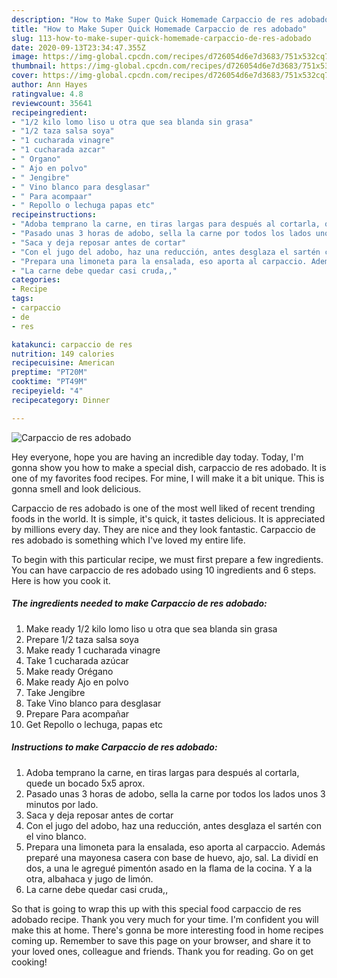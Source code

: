 ```yaml
---
description: "How to Make Super Quick Homemade Carpaccio de res adobado"
title: "How to Make Super Quick Homemade Carpaccio de res adobado"
slug: 113-how-to-make-super-quick-homemade-carpaccio-de-res-adobado
date: 2020-09-13T23:34:47.355Z
image: https://img-global.cpcdn.com/recipes/d726054d6e7d3683/751x532cq70/carpaccio-de-res-adobado-foto-principal.jpg
thumbnail: https://img-global.cpcdn.com/recipes/d726054d6e7d3683/751x532cq70/carpaccio-de-res-adobado-foto-principal.jpg
cover: https://img-global.cpcdn.com/recipes/d726054d6e7d3683/751x532cq70/carpaccio-de-res-adobado-foto-principal.jpg
author: Ann Hayes
ratingvalue: 4.8
reviewcount: 35641
recipeingredient:
- "1/2 kilo lomo liso u otra que sea blanda sin grasa"
- "1/2 taza salsa soya"
- "1 cucharada vinagre"
- "1 cucharada azcar"
- " Organo"
- " Ajo en polvo"
- " Jengibre"
- " Vino blanco para desglasar"
- " Para acompaar"
- " Repollo o lechuga papas etc"
recipeinstructions:
- "Adoba temprano la carne, en tiras largas para después al cortarla, quede un bocado 5x5 aprox."
- "Pasado unas 3 horas de adobo, sella la carne por todos los lados unos 3 minutos por lado."
- "Saca y deja reposar antes de cortar"
- "Con el jugo del adobo, haz una reducción, antes desglaza el sartén con el vino blanco."
- "Prepara una limoneta para la ensalada, eso aporta al carpaccio. Además preparé una mayonesa casera con base de huevo, ajo, sal. La dividí en dos, a una le agregué pimentón asado en la flama de la cocina. Y a la otra, albahaca y jugo de limón."
- "La carne debe quedar casi cruda,,"
categories:
- Recipe
tags:
- carpaccio
- de
- res

katakunci: carpaccio de res 
nutrition: 149 calories
recipecuisine: American
preptime: "PT20M"
cooktime: "PT49M"
recipeyield: "4"
recipecategory: Dinner

---
```



![Carpaccio de res adobado](https://img-global.cpcdn.com/recipes/d726054d6e7d3683/751x532cq70/carpaccio-de-res-adobado-foto-principal.jpg)

Hey everyone, hope you are having an incredible day today. Today, I'm gonna show you how to make a special dish, carpaccio de res adobado. It is one of my favorites food recipes. For mine, I will make it a bit unique. This is gonna smell and look delicious.

Carpaccio de res adobado is one of the most well liked of recent trending foods in the world. It is simple, it's quick, it tastes delicious. It is appreciated by millions every day. They are nice and they look fantastic. Carpaccio de res adobado is something which I've loved my entire life.




To begin with this particular recipe, we must first prepare a few ingredients. You can have carpaccio de res adobado using 10 ingredients and 6 steps. Here is how you cook it.

<!--inarticleads1-->

##### The ingredients needed to make Carpaccio de res adobado:

1. Make ready 1/2 kilo lomo liso u otra que sea blanda sin grasa
1. Prepare 1/2 taza salsa soya
1. Make ready 1 cucharada vinagre
1. Take 1 cucharada azúcar
1. Make ready  Orégano
1. Make ready  Ajo en polvo
1. Take  Jengibre
1. Take  Vino blanco para desglasar
1. Prepare  Para acompañar
1. Get  Repollo o lechuga, papas etc




<!--inarticleads2-->

##### Instructions to make Carpaccio de res adobado:

1. Adoba temprano la carne, en tiras largas para después al cortarla, quede un bocado 5x5 aprox.
1. Pasado unas 3 horas de adobo, sella la carne por todos los lados unos 3 minutos por lado.
1. Saca y deja reposar antes de cortar
1. Con el jugo del adobo, haz una reducción, antes desglaza el sartén con el vino blanco.
1. Prepara una limoneta para la ensalada, eso aporta al carpaccio. Además preparé una mayonesa casera con base de huevo, ajo, sal. La dividí en dos, a una le agregué pimentón asado en la flama de la cocina. Y a la otra, albahaca y jugo de limón.
1. La carne debe quedar casi cruda,,




So that is going to wrap this up with this special food carpaccio de res adobado recipe. Thank you very much for your time. I'm confident you will make this at home. There's gonna be more interesting food in home recipes coming up. Remember to save this page on your browser, and share it to your loved ones, colleague and friends. Thank you for reading. Go on get cooking!
